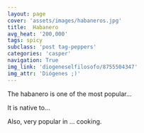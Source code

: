 ```yaml
---
layout: page
cover: 'assets/images/habaneros.jpg'
title:  Habanero
avg_heat: '200,000'
tags: spicy
subclass: 'post tag-peppers'
categories: 'casper'
navigation: True
img_link: 'diogeneselfilosofo/8755504347'
img_attr: 'Diógenes ;)'
---
```

The habanero is one of the most popular...

It is native to...

Also, very popular in ... cooking.